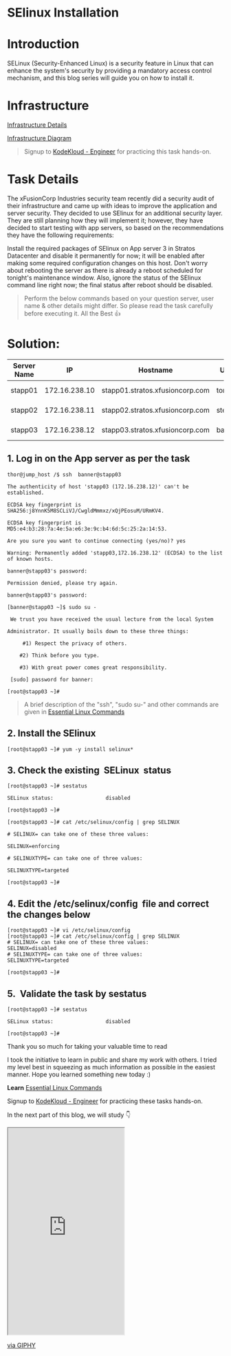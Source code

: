 # SElinux Installation

# Introduction

SELinux (Security-Enhanced Linux) is a security feature in Linux that can enhance the system's security by providing a mandatory access control mechanism, and this blog series will guide you on how to install it.

# Infrastructure

[Infrastructure Details](https://kodekloudhub.github.io/kodekloud-engineer/docs/projects/nautilus#infrastructure-details)

[Infrastructure Diagram](https://lucid.app/lucidchart/58e22de2-c446-4b49-ae0f-db79a3318e97/view?page=0_0#)

> Signup to [KodeKloud - Engineer](https://kodekloud-engineer.com/#!/login) for practicing this task hands-on.

# Task Details

The xFusionCorp Industries security team recently did a security audit of their infrastructure and came up with ideas to improve the application and server security. They decided to use SElinux for an additional security layer. They are still planning how they will implement it; however, they have decided to start testing with app servers, so based on the recommendations they have the following requirements:

Install the required packages of SElinux on App server 3 in Stratos Datacenter and disable it permanently for now; it will be enabled after making some required configuration changes on this host. Don't worry about rebooting the server as there is already a reboot scheduled for tonight's maintenance window. Also, ignore the status of the SElinux command line right now; the final status after reboot should be disabled.

> Perform the below commands based on your question server, user name & other details might differ. So please read the task carefully before executing it. All the Best 👍

# **Solution:**

| **Server Name** | **IP** | **Hostname** | **User** | **Password** | **Purpose** |
| --- | --- | --- | --- | --- | --- |
| stapp01 | 172.16.238.10 | stapp01.stratos.xfusioncorp.com | tony | Ir0nM@n | Nautilus App 1 |
| stapp02 | 172.16.238.11 | stapp02.stratos.xfusioncorp.com | steve | Am3ric@ | Nautilus App 2 |
| stapp03 | 172.16.238.12 | stapp03.stratos.xfusioncorp.com | banner | BigGr33n | Nautilus App 3 |

## 1\. Log in on the App server as per the task

```plaintext
thor@jump_host /$ ssh  banner@stapp03

The authenticity of host 'stapp03 (172.16.238.12)' can't be established.

ECDSA key fingerprint is SHA256:j8YnnK5M8SCLiVJ/CwgldMmmxz/xQjPEosuM/URmKV4.

ECDSA key fingerprint is MD5:e4:b3:28:7a:4e:5a:e6:3e:9c:b4:6d:5c:25:2a:14:53.

Are you sure you want to continue connecting (yes/no)? yes

Warning: Permanently added 'stapp03,172.16.238.12' (ECDSA) to the list of known hosts.

banner@stapp03's password:

Permission denied, please try again.

banner@stapp03's password:

[banner@stapp03 ~]$ sudo su -

 We trust you have received the usual lecture from the local System

Administrator. It usually boils down to these three things:

     #1) Respect the privacy of others.

    #2) Think before you type.

    #3) With great power comes great responsibility.

 [sudo] password for banner:

[root@stapp03 ~]#
```

> A brief description of the "ssh", "sudo su-" and other commands are given in [Essential Linux Commands](https://ikunalsingh.hashnode.dev/introduction-to-essential-linux-commands)

## 2\. Install the SElinux 

```plaintext
[root@stapp03 ~]# yum -y install selinux*
```

## 3\. Check the existing  SELinux  status

```plaintext
[root@stapp03 ~]# sestatus

SELinux status:                 disabled

[root@stapp03 ~]#

[root@stapp03 ~]# cat /etc/selinux/config | grep SELINUX

# SELINUX= can take one of these three values:

SELINUX=enforcing

# SELINUXTYPE= can take one of three values:

SELINUXTYPE=targeted

[root@stapp03 ~]#
```

## 4\. Edit the **/etc/selinux/config**  file and correct the changes below

```plaintext
[root@stapp03 ~]# vi /etc/selinux/config
[root@stapp03 ~]# cat /etc/selinux/config | grep SELINUX
# SELINUX= can take one of these three values:
SELINUX=disabled
# SELINUXTYPE= can take one of three values:
SELINUXTYPE=targeted

[root@stapp03 ~]#
```

## **5.  V**alidate the task by **sestatus** 

```plaintext
[root@stapp03 ~]# sestatus

SELinux status:                 disabled

[root@stapp03 ~]#
```

Thank you so much for taking your valuable time to read

I took the initiative to learn in public and share my work with others. I tried my level best in squeezing as much information as possible in the easiest manner. Hope you learned something new today :)

**Learn** [Essential Linux Commands](https://ikunalsingh.hashnode.dev/introduction-to-essential-linux-commands)

Signup to [KodeKloud - Engineer](https://kodekloud-engineer.com/#!/login) for practicing these tasks hands-on.

In the next part of this blog, we will study 👇

<iframe src="https://giphy.com/embed/26BkO7k81ry3WP7hu" class="giphy-embed" width="270" height="480"></iframe>

[via GIPHY](https://giphy.com/gifs/mashable-till-next-time-robot-machine-26BkO7k81ry3WP7hu)
